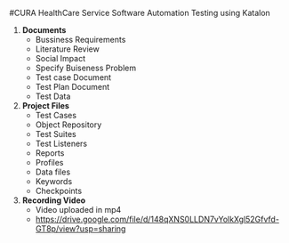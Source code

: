 #CURA HealthCare Service Software Automation Testing using Katalon<br>
1. **Documents**
   - Bussiness Requirements
   - Literature Review
   - Social Impact
   - Specify Buiseness Problem
   - Test case Document
   - Test Plan Document
   - Test Data
2. **Project Files**
   - Test Cases
   - Object Repository
   - Test Suites
   - Test Listeners
   - Reports
   - Profiles
   - Data files
   - Keywords
   - Checkpoints
3. **Recording Video**
   - Video uploaded in mp4
   - https://drive.google.com/file/d/148qXNS0LLDN7vYolkXgl52Gfvfd-GT8p/view?usp=sharing
